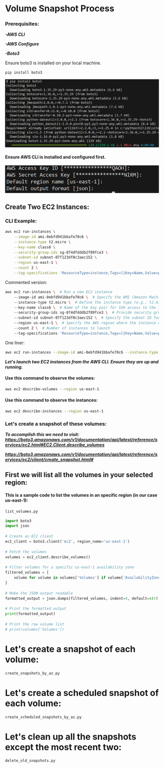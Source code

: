 # Volume Snapshot Process

### Prerequisites: 

***-AWS CLI***

***-AWS Configure***

***-Boto3***


Ensure boto3 is installed on your local machine.

```bash
pip install boto3
```
![alt text](image-11.png)


#### Ensure AWS CLI is installed and configured first.

![alt text](image-10.png)

## Create Two EC2 Instances:

### CLI Example:

```bash
aws ec2 run-instances \
    --image-id ami-0ebfd941bbafe70c6 \
    --instance-type t2.micro \
    --key-name class6 \
    --security-group-ids sg-074dfdddb2f89fce3 \
    --subnet-id subnet-07f123df0c3aec152 \
    --region us-east-1 \
    --count 2 \
    --tag-specifications 'ResourceType=instance,Tags=[{Key=Name,Value=prod}]'

```

Commented version:
```bash
aws ec2 run-instances \  # Run a new EC2 instance
    --image-id ami-0ebfd941bbafe70c6 \  # Specify the AMI (Amazon Machine Image) ID
    --instance-type t2.micro \  # Define the instance type (e.g., t2.micro)
    --key-name class6 \  # Name of the key pair for SSH access to the instance
    --security-group-ids sg-074dfdddb2f89fce3 \  # Provide security group ID for instance firewall rules
    --subnet-id subnet-07f123df0c3aec152 \  # Specify the subnet ID for network placement
    --region us-east-1 \  # Specify the AWS region where the instance will be created
    --count 2 \  # Number of instances to launch
    --tag-specifications 'ResourceType=instance,Tags=[{Key=Name,Value=prod}]'  # Add tags for the instance (e.g., Name=prod)

```

One liner: 
```bash
aws ec2 run-instances --image-id ami-0ebfd941bbafe70c6 --instance-type t2.micro --key-name class6 --security-group-ids sg-074dfdddb2f89fce3 --subnet-id subnet-07f123df0c3aec152 --region us-east-1 --count 2 --tag-specifications 'ResourceType=instance,Tags=[{Key=Name,Value=prod}]'
```

***Let's launch two EC2 instances from the AWS CLI. Ensure they are up and running.***


#### Use this command to observe the volumes:

```bash
aws ec2 describe-volumes --region us-east-1
```

#### Use this command to observe the instances:

```bash
aws ec2 describe-instances --region us-east-1
```


### Let's create a snapshot of these volumes:
    
***To accomplish this we need to visit: 
https://boto3.amazonaws.com/v1/documentation/api/latest/reference/services/ec2.html#EC2.Client.describe_volumes***

***https://boto3.amazonaws.com/v1/documentation/api/latest/reference/services/ec2/client/create_snapshot.html#***

## First we will list all the volumes in your selected region:


#### This is a sample code to list the volumes in an specific region (in our case us-east-1):
```bash
list_volumes.py
```
```python
import boto3
import json

# Create an EC2 client
ec2_client = boto3.client('ec2', region_name='us-east-1')

# Fetch the volumes
volumes = ec2_client.describe_volumes()

# Filter volumes for a specific us-east-1 availability zone
filtered_volumes = [
    volume for volume in volumes['Volumes'] if volume['AvailabilityZone'] == 'us-east-1e'
]

# Make the JSON output readable
formatted_output = json.dumps(filtered_volumes, indent=4, default=str)

# Print the formatted output
print(formatted_output)

# Print the raw volume list
# print(volumes['Volumes'])

```




# Let's create a snapshot of each volume:


```bash
create_snapshots_by_az.py
```

# Let's create a scheduled snapshot of each volume:




```bash
create_scheduled_snapshots_by_az.py
```

# Let's clean up all the snapshots except the most recent two:


```bash
delete_old_snapshots.py
```